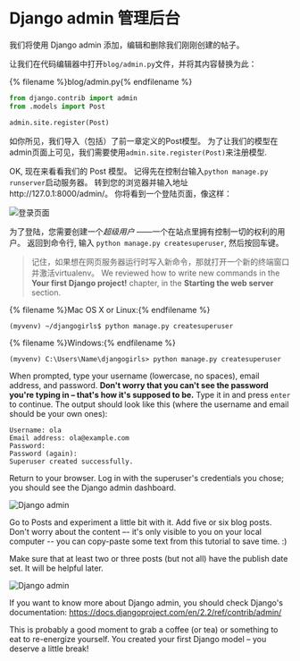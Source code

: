 # Django admin 管理后台

我们将使用 Django admin 添加，编辑和删除我们刚刚创建的帖子。

让我们在代码编辑器中打开`blog/admin.py`文件，并将其内容替换为此：

{% filename %}blog/admin.py{% endfilename %}

```python
from django.contrib import admin
from .models import Post

admin.site.register(Post)
```

如你所见，我们导入（包括）了前一章定义的Post模型。 为了让我们的模型在admin页面上可见，我们需要使用`admin.site.register(Post)`来注册模型.

OK, 现在来看看我们的 Post 模型。 记得先在控制台输入`python manage.py runserver`启动服务器。 转到您的浏览器并输入地址http://127.0.1:8000/admin/。 你将看到一个登陆页面，像这样：

![登录页面](images/login_page2.png)

为了登陆，您需要创建一个*超级用户* ——一个在站点里拥有控制一切的权利的用户。 返回到命令行, 输入 `python manage.py createsuperuser`, 然后按回车键。

> 记住，如果想在网页服务器运行时写入新命令，那就打开一个新的终端窗口并激活virtualenv。 We reviewed how to write new commands in the **Your first Django project!** chapter, in the **Starting the web server** section.

{% filename %}Mac OS X or Linux:{% endfilename %}

    (myvenv) ~/djangogirls$ python manage.py createsuperuser
    

{% filename %}Windows:{% endfilename %}

    (myvenv) C:\Users\Name\djangogirls> python manage.py createsuperuser
    

When prompted, type your username (lowercase, no spaces), email address, and password. **Don't worry that you can't see the password you're typing in – that's how it's supposed to be.** Type it in and press `enter` to continue. The output should look like this (where the username and email should be your own ones):

    Username: ola
    Email address: ola@example.com
    Password:
    Password (again):
    Superuser created successfully.
    

Return to your browser. Log in with the superuser's credentials you chose; you should see the Django admin dashboard.

![Django admin](images/django_admin3.png)

Go to Posts and experiment a little bit with it. Add five or six blog posts. Don't worry about the content –- it's only visible to you on your local computer -- you can copy-paste some text from this tutorial to save time. :)

Make sure that at least two or three posts (but not all) have the publish date set. It will be helpful later.

![Django admin](images/edit_post3.png)

If you want to know more about Django admin, you should check Django's documentation: https://docs.djangoproject.com/en/2.2/ref/contrib/admin/

This is probably a good moment to grab a coffee (or tea) or something to eat to re-energize yourself. You created your first Django model – you deserve a little break!